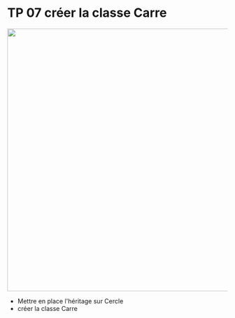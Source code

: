 # TP 07 créer la classe Carre

<img src="./forme.png" width="600">

- Mettre en place l'héritage sur Cercle
- créer la classe Carre
